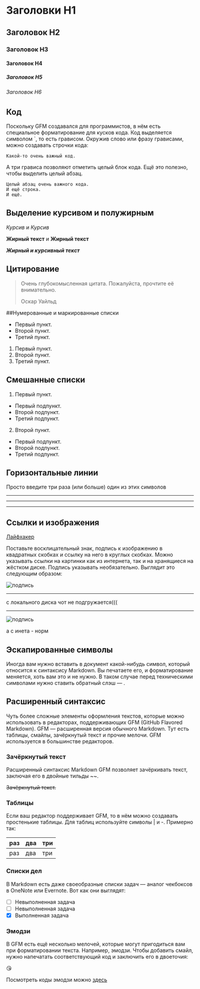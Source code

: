 # Заголовки H1
## Заголовок H2
### Заголовок H3
#### Заголовок H4
##### Заголовок H5
###### Заголовок H6

## Код
Поскольку GFM создавался для программистов, в нём есть специальное форматирование для
кусков кода. Код выделяется символом `, то есть грависом. Окружив слово или фразу
грависами, можно создавать строчки кода:

`Какой-то очень важный код.`

А три грависа позволяют отметить целый блок кода. Ещё это полезно, чтобы выделить целый
абзац.

```
Целый абзац очень важного кода.
И ещё строка.
И ещё.
```

## Выделение курсивом и полужирным

*Курсив* и _Курсив_

**Жирный текст** и __Жирный текст__

***Жирный и курсивный текст***

## Цитирование
> Очень глубокомысленная цитата. Пожалуйста, прочтите её внимательно.
>
> Оскар Уайльд

##Нумерованные и маркированные списки
- Первый пункт.
- Второй пункт.
- Третий пункт.

1. Первый пункт.
2. Второй пункт.
3. Третий пункт.

## Смешанные списки

1. Первый пункт.
- Первый подпункт.
- Второй подпункт.
- Третий подпункт.
2. Второй пункт.
- Первый подпункт.
- Второй подпункт.
- Третий подпункт.

## Горизонтальные линии
Просто введите три раза (или больше) один из этих символов
***
---
___

## Ссылки и изображения
[Лайфхакер](lifehacker.ru)

Поставьте восклицательный знак, подпись к изображению в квадратных скобках и ссылку
на него в круглых скобках. Можно указывать ссылки на картинки как из интернета, так
и на хранящиеся на жёстком диске. Подпись указывать необязательно. Выглядит это 
следующим образом:

![подпись](F:\Pics\хрю.png) 

---
с локального диска чот не подгружается(((

---


![подпись](https://img-fotki.yandex.ru/0_1e4c1e_cd5df3e5_orig.jpg) 

а с инета - норм

## Эскапированные символы
Иногда вам нужно вставить в документ какой-нибудь символ, который относится к синтаксису
Markdown. Вы печатаете его, и форматирование меняется, хоть вам это и не нужно. В таком
случае перед техническими символами нужно ставить обратный слэш — \.

## Расширенный синтаксис
Чуть более сложные элементы оформления текстов, которые можно использовать в редакторах,
поддерживающих GFM (GitHub Flavored Markdown). GFM — расширенная версия обычного Markdown.
Тут есть таблицы, смайлы, зачёркнутый текст и прочие мелочи. GFM используется в
большинстве редакторов.

### Зачёркнутый текст
Расширенный синтаксис Markdown GFM позволяет зачёркивать текст, заключая его в двойные
тильды ~~.

~~Зачёркнутый текст.~~

### Таблицы
Если ваш редактор поддерживает GFM, то в нём можно создавать простенькие таблицы. Для
таблиц используйте символы | и -. Примерно так:

| раз | два | три |
|:----|:----|:----|
| раз | два | три |

### Списки дел
В Markdown есть даже своеобразные списки задач — аналог чекбоксов в OneNote или Evernote.
Вот как они выглядят:

- [ ] Невыполненная задача
- [ ] Невыполненная задача
- [X] Выполненная задача

### Эмодзи
В GFM есть ещё несколько мелочей, которые могут пригодиться вам при форматировании текста.
Например, эмодзи. Чтобы добавить смайл, нужно напечатать соответствующий код и заключить
его в двоеточия:

:kissing_heart:

Посмотреть коды эмодзи можно [здесь](https://www.webpagefx.com/tools/emoji-cheat-sheet/)